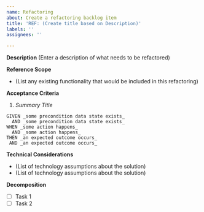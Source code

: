 ```yaml
---
name: Refactoring
about: Create a refactoring backlog item
title: 'REF: (Create title based on Description)'
labels: ''
assignees: ''

---
```


**Description**
(Enter a description of what needs to be refactored)

**Reference Scope**
- (List any existing functionality that would be included in this refactoring)

**Acceptance Criteria**
1. _Summary Title_
```
GIVEN _some precondition data state exists_
  AND _some precondition data state exists_
WHEN _some action happens_
  AND _some action happens_
THEN _an expected outcome occurs_
 AND _an expected outcome occurs_
```
**Technical Considerations**
- (List of technology assumptions about the solution)
- (List of technology assumptions about the solution)

**Decomposition**
- [ ] Task 1
- [ ] Task 2
